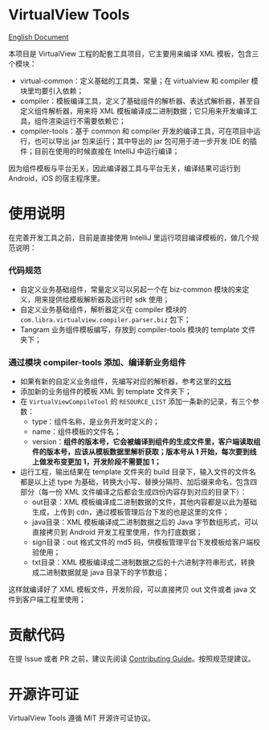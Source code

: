 # VirtualView Tools

[English Document](README.md)

本项目是 VirtualView 工程的配套工具项目，它主要用来编译 XML 模板，包含三个模块：

+ virtual-common：定义基础的工具类、常量；在 virtualview 和 compiler 模块里均要引入依赖；
+ compiler：模板编译工具，定义了基础组件的解析器、表达式解析器，甚至自定义组件解析器，用来将 XML 模板编译成二进制数据；它只用来开发编译工具，组件渲染运行不需要依赖它；
+ compiler-tools：基于 common 和 compiler 开发的编译工具，可在项目中运行，也可以导出 jar 包来运行；其中导出的 jar 包可用于进一步开发 IDE 的插件；目前在使用的时候直接在 IntelliJ 中运行编译；

因为组件模板与平台无关，因此编译器工具与平台无关，编译结果可运行到 Android，iOS 的宿主程序里。

# 使用说明

在完善开发工具之前，目前是直接使用 IntelliJ 里运行项目编译模板的，做几个规范说明：

### 代码规范

+ 自定义业务基础组件，常量定义可以另起一个在 biz-common 模块的来定义，用来提供给模板解析器及运行时 sdk 使用；
+ 自定义业务基础组件，解析器定义在 compiler 模块的 `com.libra.virtualview.compiler.parser.biz` 包下；
+ Tangram 业务组件模板编写，存放到 compiler-tools 模块的 template 文件夹下；

### 通过模块 compiler-tools 添加、编译新业务组件

+ 如果有新的自定义业务组件，先编写对应的解析器，参考这里的[文档]()
+ 添加新的业务组件的模板 XML 到 template 文件夹下；
+ 在 `VirtualViewCompileTool` 的 `RESOURCE_LIST` 添加一条新的记录，有三个参数：
	+ type：组件名称，是业务开发时定义的；
	+ name：组件模板的文件名；
	+ version：**组件的版本号，它会被编译到组件的生成文件里，客户端读取组件的版本号，应该从模板数据里解析获取；版本号从 1 开始，每次要到线上做发布变更加 1，开发阶段不需要加 1；**
+ 运行工程，输出结果在 template 文件夹的 build 目录下，输入文件的文件名都是以上述 type 为基础，转换大小写、替换分隔符、加后缀来命名，包含四部分（每一份 XML 文件编译之后都会生成四份内容存到对应的目录下）：
	+ out目录：XML 模板编译成二进制数据的文件，其他内容都是以此为基础生成，上传到 cdn，通过模板管理后台下发的也是这里的文件；
	+ java目录：XML 模板编译成二进制数据之后的 Java 字节数组形式，可以直接拷贝到 Android 开发工程里使用，作为打底数据；
	+ sign目录：out 格式文件的 md5 码，供模板管理平台下发模板给客户端校验使用；
	+ txt目录：XML 模板编译成二进制数据之后的十六进制字符串形式，转换成二进制数据就是 java 目录下的字节数组；

这样就编译好了 XML 模板文件，开发阶段，可以直接拷贝 out 文件或者 java 文件到客户端工程里使用；

# 贡献代码

在提 Issue 或者 PR 之前，建议先阅读 [Contributing Guide](CONTRIBUTING.md)。按照规范提建议。

# 开源许可证

VirtualView Tools 遵循 MIT 开源许可证协议。
